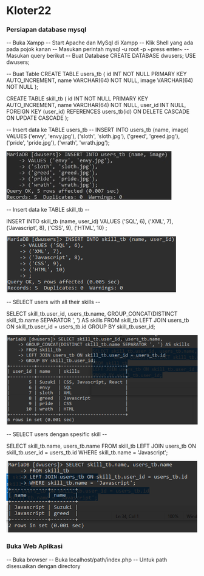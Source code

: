 # Kloter22

### Persiapan database mysql
-- Buka Xampp
-- Start Apache dan MySql di Xampp
-- Klik Shell yang ada pada pojok kanan
-- Masukan perintah 
    mysql -u root -p
    ~press enter~
    -- Masukan query berikut
    -- Buat Database
CREATE DATABASE dwusers;
USE dwusers;

-- Buat Table
CREATE TABLE users_tb (
id INT NOT NULL PRIMARY KEY AUTO_INCREMENT,
name VARCHAR(64) NOT NULL,
image VARCHAR(64) NOT NULL
); 

CREATE TABLE skill_tb (
id INT NOT NULL PRIMARY KEY AUTO_INCREMENT,
name VARCHAR(64) NOT NULL,
user_id INT NULL,
FOREIGN KEY (user_id) REFERENCES users_tb(id)
ON DELETE CASCADE
ON UPDATE CASCADE
);

-- Insert data ke TABLE users_tb --
INSERT INTO users_tb (name, image)
VALUES ('envy', 'envy.jpg'), 
('sloth', 'sloth.jpg'),
('greed', 'greed.jpg'),
('pride', 'pride.jpg'),
('wrath', 'wrath.jpg');

![Image description](https://github.com/ihsan0211/Kloter22/blob/main/Screenchots%204a/insert-users.jpg)

-- Insert data ke TABLE skill_tb --

INSERT INTO skill_tb (name, user_id)
VALUES ('SQL', 6),
('XML', 7),
('Javascript', 8),
('CSS', 9),
('HTML', 10)
;

![Image description](https://github.com/ihsan0211/Kloter22/blob/main/Screenchots%204a/insert-skills.jpg.png)

-- SELECT users with all their skills --

SELECT skill_tb.user_id, users_tb.name, 
	GROUP_CONCAT(DISTINCT skill_tb.name SEPARATOR ', ') AS skills
FROM skill_tb
LEFT JOIN users_tb ON skill_tb.user_id = users_tb.id
GROUP BY skill_tb.user_id;

![Image description](https://github.com/ihsan0211/Kloter22/blob/main/Screenchots%204a/user-all-skills.png)

-- SELECT users dengan spesific skill --

SELECT skill_tb.name, users_tb.name
FROM skill_tb
LEFT JOIN users_tb ON skill_tb.user_id = users_tb.id
WHERE skill_tb.name = 'Javascript';

![Image description](https://github.com/ihsan0211/Kloter22/blob/main/Screenchots%204a/user-spesific-skill.png)

### Buka Web Aplikasi

-- Buka browser
-- Buka localhost/path/index.php  -- Untuk path disesuaikan dengan directory







